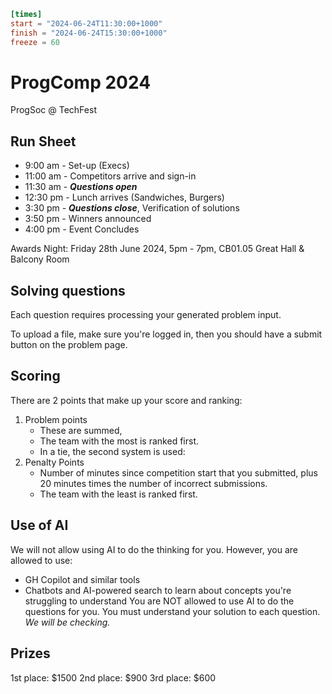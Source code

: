 ```toml
[times]
start = "2024-06-24T11:30:00+1000"
finish = "2024-06-24T15:30:00+1000"
freeze = 60
```

# ProgComp 2024

ProgSoc @ TechFest

## Run Sheet

- 9:00 am - Set-up (Execs)
- 11:00 am - Competitors arrive and sign-in
- 11:30 am - ***Questions open***
- 12:30 pm - Lunch arrives (Sandwiches, Burgers)
- 3:30 pm - ***Questions close***, Verification of solutions
- 3:50 pm - Winners announced
- 4:00 pm - Event Concludes

Awards Night: Friday 28th June 2024, 5pm - 7pm, CB01.05 Great Hall & Balcony Room

## Solving questions

Each question requires processing your generated problem input.

<!--
Just as an example, here's a simple python program that reads a line from standard input and then prints it out again:

line = input()
print(line)

However, we've created a scaffold for each question that does that for you to make life easier.

We've prepared scaffolds for Python, Java and C++. You should be able to write code locally, test it with the sample inputs/outputs, then upload it to the competition server when you're done to mark it.
-->

To upload a file, make sure you're logged in, then you should have a submit button on the problem page.

<!-- Click, then select your file and the question you're submitting for, and it should judge it from there. -->

## Scoring

There are 2 points that make up your score and ranking:

1. Problem points
    - These are summed,
    - The team with the most is ranked first.
    - In a tie, the second system is used:
2. Penalty Points
    - Number of minutes since competition start that you submitted, plus 20 minutes times the number of incorrect submissions.
    - The team with the least is ranked first.

## Use of AI

We will not allow using AI to do the thinking for you. However, you are allowed to use:
* GH Copilot and similar tools
* Chatbots and AI-powered search to learn about concepts you're struggling to understand
You are NOT allowed to use AI to do the questions for you. You must understand your solution to each question. *We will be checking.*

## Prizes

1st place: $1500 2nd place: $900 3rd place: $600
